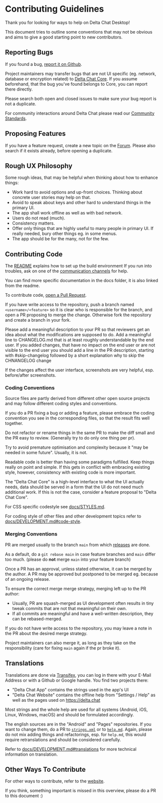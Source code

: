 # Contributing Guidelines

Thank you for looking for ways to help on Delta Chat Desktop!

This document tries to outline some conventions that may not be obvious
and aims to give a good starting point to new contributors.

## Reporting Bugs

If you found a bug, [report it on Github](https://github.com/deltachat/deltachat-desktop/issues).

Project maintainers may transfer bugs that are not UI specific
(eg. network, database or encryption related)
to [Delta Chat Core](https://github.com/deltachat/deltachat-core-rust/issues).
If you assume beforehand, that the bug you've found belongs to Core,
you can report there directly.

Please search both open and closed issues to make sure your bug report is not a duplicate.

For community interactions around Delta Chat
please read our [Community Standards](https://delta.chat/community-standards).

## Proposing Features

If you have a feature request,
create a new topic on the [Forum](https://support.delta.chat/c/features/6).
Please also search if it exists already, before opening a duplicate.

## Rough UX Philosophy

Some rough ideas, that may be helpful when thinking about how to enhance things:

- Work hard to avoid options and up-front choices.
  Thinking about concrete user stories may help on that.
- Avoid to speak about keys and other hard to understand things in the primary UI.
- The app shall work offline as well as with bad network.
- Users do not read (much).
- Consistency matters.
- Offer only things that are highly useful to many people in primary UI.
  If really needed, bury other things eg. in some menus.
- The app should be for the many, not for the few.

## Contributing Code

The [README](./README.md) explains how to set up the build environment
If you run into troubles,
ask on one of the [communication channels](https://delta.chat/contribute) for help.

You can find more specific documentation in the docs folder, it is also linked from the readme.

To contribute code,
[open a Pull Request](https://github.com/deltachat/deltachat-ios/pulls).

If you have write access to the repository,
push a branch named `<username>/<feature>`
so it is clear who is responsible for the branch,
and open a PR proposing to merge the change.
Otherwise fork the repository and create a branch in your fork.

Please add a meaningful description to your PR
so that reviewers get an idea about what the modifications are supposed to do.
Add a meaningful line to CHANGELOG.md that is at least roughly understandable by the end user.
If you added changes, that have no impact on the end user or are not visible to the end user you should add a line in the PR description, starting with #skip-changelog followed by a short explanation why to skip the CHNANGELOG change

If the changes affect the user interface,
screenshots are very helpful,
esp. before/after screenshots.

### Coding Conventions

Source files are partly derived from different other open source projects
and may follow different coding styles and conventions.

If you do a PR fixing a bug or adding a feature,
please embrace the coding convention you see in the corresponding files,
so that the result fits well together.

Do not refactor or rename things in the same PR
to make the diff small and the PR easy to review. (Generally try to do only one thing per pr).

Try to avoid premature optimisation
and complexity because it "may be needed in some future".
Usually, it is not.

Readable code is better than having some paradigms fulfilled.
Keep things really on point and simple.
If this gets in conflict with embracing existing style, however,
consistency with existing code is more important.

The "Delta Chat Core" is a high-level interface to what the UI actually needs,
data should be served in a form that the UI do not need much additional work.
If this is not the case, consider a feature proposal to "Delta Chat Core".

For CSS specific codestyle see [docs/STYLES.md](./docs/STYLES.md).

For coding style of other files and other development topics refer to [docs/DEVELOPMENT.md#code-style](docs/DEVELOPMENT.md#code-style).

### Merging Conventions

PR are merged usually to the branch `main` from which [releases](./RELEASE.md) are done.

As a default, do a `git rebase main` in case feature branches and `main` differ too much.
(please do **not** merge `main` into your feature branch)

Once a PR has an approval, unless stated otherwise, it can be merged by the author.
A PR may be approved but postponed to be merged eg. because of an ongoing release.

To ensure the correct merge merge strategy, merging left up to the PR author:

- Usually, PR are squash-merged
  as UI development often results in tiny tweak commits that are not that meaningful on their own.
- If all commits are meaningful and have a well-written description,
  they can be rebased-merged.

If you do not have write access to the repository,
you may leave a note in the PR about the desired merge strategy.

Project maintainers can also merge it, as long as they take on the responsibility (care for fixing `main` again if the pr broke it).

## Translations

Translations are done via [Transifex](https://explore.transifex.com/delta-chat/),
you can log in there with your E-Mail Address or with a Github or Google handle.
You find two projects there:

- "Delta Chat App" contains the strings used in the app's UI
- "Delta Chat Website" contains the offline help from "Settings / Help"
  as well as the pages used on <https://delta.chat>

Most strings and the whole help are used for all systems
(Android, iOS, Linux, Windows, macOS)
and should be formulated accordingly.

The english sources are in the "Android" and "Pages" repositories.
If you want to change them,
do a PR to [`strings.xml`](https://github.com/deltachat/deltachat-android/blob/main/res/values/strings.xml)
or to [`help.md`](https://github.com/deltachat/deltachat-pages/blob/master/en/help.md).
Again, please do not mix adding things and refactorings, esp. for `help.md`,
this would require retranslations and should be considered carefully.

Refer to [docs/DEVELOPMENT.md#translations](docs/DEVELOPMENT.md#translations) for more technical information on translation.

## Other Ways To Contribute

For other ways to contribute, refer to the [website](https://delta.chat/contribute).

If you think, something important is missed in this overview,
please do a PR to this document :)
